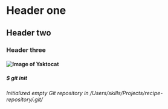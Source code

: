 # Header one
## Header two
### Header three
#### ![Image of Yaktocat](https://octodex.github.com/images/yaktocat.png)
##### $ git init
###### Initialized empty Git repository in /Users/skills/Projects/recipe-repository/.git/
